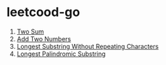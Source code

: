 # leetcood-go

1. [Two Sum](code/two_sum.go)
2. [Add Two Numbers](code/add_two_numbers.go)
3. [Longest Substring Without Repeating Characters](code/longest_substring_without_repeating_characters.go)
4. [Longest Palindromic Substring](code/longest_palindromic_substring.go)
